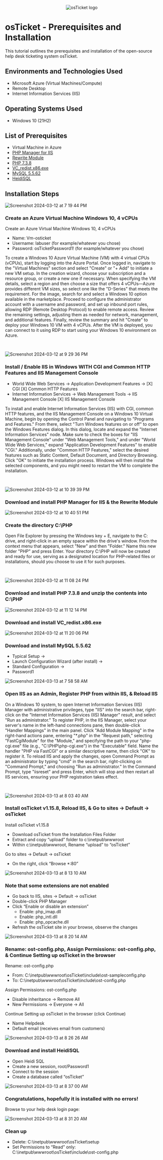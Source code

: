 <p align="center">
<img src="https://i.imgur.com/Clzj7Xs.png" alt="osTicket logo"/>
</p>

<h1>osTicket - Prerequisites and Installation</h1>
This tutorial outlines the prerequisites and installation of the open-source help desk ticketing system osTicket.<br />


<h2>Environments and Technologies Used</h2>

- Microsoft Azure (Virtual Machines/Compute)
- Remote Desktop
- Internet Information Services (IIS)

<h2>Operating Systems Used </h2>

- Windows 10</b> (21H2)

<h2>List of Prerequisites</h2>

- Virtual Machine in Azure
- [PHP Manager for IIS](https://drive.google.com/file/d/1RHsNd4eWIOwaNpj3JW4vzzmzNUH86wY_/view?usp=share_link)
- [Rewrite Module](https://drive.google.com/file/d/1tIK9GZBKj1JyUP87eewxgdNqn9pZmVmY/view?usp=share_link)
- [PHP 7.3.8](https://drive.google.com/file/d/1snNMtLdCOpMtkCyD4mvl9yOOmvVIp9fP/view?usp=share_link)
- [VC_redist.x86.exe](https://drive.google.com/file/d/1s1OsGF3-ioO0_9LYizPRiVuIkb3lFJgH/view?usp=share_link)
- [MySQL 5.5.62](https://drive.google.com/file/d/1_OWh9p7VQLcrB0q_V7qT8yHl0xo5gv7z/view?usp=share_link)
- [HeidiSQL](https://docs.google.com/document/d/1WovrX2DaS9xkfaSr4LXyB4YnnWpXIgPCMMbbfgHmGVw/edit)

<h2>Installation Steps</h2>

![Screenshot 2024-03-12 at 7 19 44 PM](https://github.com/ory-it/osticket-prereqs/assets/67742620/c50a886d-8a69-43de-9c59-965966fda1f8)
<h3>Create an Azure Virtual Machine Windows 10, 4 vCPUs</h3>

Create an Azure Virtual Machine Windows 10, 4 vCPUs
- Name: Vm-osticket
- Username: labuser (for example/whatever you chose)
- Password: osTicketPassword1! (for example/whatever you chose)
<p>
	To create a Windows 10 Azure Virtual Machine (VM) with 4 virtual CPUs (vCPUs), start by logging into the Azure Portal. Once logged in, navigate to the "Virtual Machines" section and select "Create" or "+ Add" to initiate a new VM setup. In the creation wizard, choose your subscription and a resource group, or create a new one if necessary. When specifying the VM details, select a region and then choose a size that offers 4 vCPUs—Azure provides different VM sizes, so select one like the "D-Series" that meets the requirement. For the image, search for and select a Windows 10 option available in the marketplace. Proceed to configure the administrator account with a username and password, and set up inbound port rules, allowing RDP (Remote Desktop Protocol) to enable remote access. Review the remaining settings, adjusting them as needed for network, management, and additional features. Finally, review the summary and hit "Create" to deploy your Windows 10 VM with 4 vCPUs. After the VM is deployed, you can connect to it using RDP to start using your Windows 10 environment on Azure.
</p>
<br/>


![Screenshot 2024-03-12 at 9 29 36 PM](https://github.com/ory-it/osticket-prereqs/assets/67742620/e0b2759b-1aeb-4d98-9d6d-66392418d367)
<h3>Install / Enable IIS in Windows WITH CGI and Common HTTP Features and IIS Management Console</h3>

- World Wide Web Services -> Application Development Features ->
  [X] CGI
  [X] Common HTTP Features
- Internet Information Services -> Web Management Tools -> IIS Management Console
	[X] IIS Management Console
<p>
	To install and enable Internet Information Services (IIS) with CGI, common HTTP features, and the IIS Management Console on a Windows 10 Virtual Machine, begin by opening the Control Panel and navigating to "Programs and Features." From there, select "Turn Windows features on or off" to open the Windows Features dialog. In this dialog, locate and expand the "Internet Information Services" node. Make sure to check the boxes for "IIS Management Console" under "Web Management Tools," and under "World Wide Web Services," expand "Application Development Features" to enable "CGI." Additionally, under "Common HTTP Features," select the desired features such as Static Content, Default Document, and Directory Browsing. Click "OK" to initiate the installation process. Windows will then install the selected components, and you might need to restart the VM to complete the installation. 
</p>
<br/>


![Screenshot 2024-03-12 at 10 39 39 PM](https://github.com/ory-it/osticket-prereqs/assets/67742620/43282b45-8e4e-4603-b1db-90997a837aae)
<h3>Download and install PHP Manager for IIS & the Rewrite Module</h3>


![Screenshot 2024-03-12 at 10 40 51 PM](https://github.com/ory-it/osticket-prereqs/assets/67742620/79d97d80-89e5-47d7-9d4b-8e9894f0bb81)
<h3>Create the directory C:\PHP</h3>
<p>
	Open File Explorer by pressing the Windows key + E, navigate to the C: drive, and right-click in an empty space within the drive's window. From the context menu that appears, select "New" and then "Folder." Name this new folder "PHP" and press Enter. Your directory C:\PHP will now be created and ready for use, serving as a designated location for PHP-related files or installations, should you choose to use it for such purposes. 
</p>
<br/>


![Screenshot 2024-03-12 at 11 08 24 PM](https://github.com/ory-it/osticket-prereqs/assets/67742620/b6a8262a-9c6c-4bcf-9dfb-990d416cff96)
<h3>Download and install PHP 7.3.8 and unzip the contents into C:\PHP</h3>


![Screenshot 2024-03-12 at 11 12 14 PM](https://github.com/ory-it/osticket-prereqs/assets/67742620/3dd889c8-87bc-40ad-8bc7-65dbf3b5185c)
<h3>Download and install VC_redist.x86.exe</h3>


![Screenshot 2024-03-12 at 11 20 06 PM](https://github.com/ory-it/osticket-prereqs/assets/67742620/fa32ad0d-4afe-4431-a225-c494c9d05aec)
<h3>Download and install MySQL 5.5.62</h3>

- Typical Setup ->
- Launch Configuration Wizard (after install) ->
- Standard Configuration ->
- Password1


![Screenshot 2024-03-13 at 7 58 58 AM](https://github.com/ory-it/osticket-prereqs/assets/67742620/f1d1cd6b-2e4c-4f45-950c-39257a433084)
<h3>Open IIS as an Admin, Register PHP from within IIS, & Reload IIS</h3>
<p>
	On a Windows 10 system, to open Internet Information Services (IIS) Manager with administrative privileges, type "IIS" into the search bar, right-click on the "Internet Information Services (IIS) Manager" result, and select "Run as administrator." To register PHP, in the IIS Manager, select your server's name in the left-hand connections pane, then double-click "Handler Mappings" in the main panel. Click "Add Module Mapping" in the right-hand actions pane, entering "*.php" in the "Request path," selecting "FastCgiModule" for the "Module," and specifying the path to your "php-cgi.exe" file (e.g., "C:\PHP\php-cgi.exe") in the "Executable" field. Name the handler "PHP via FastCGI" or a similar descriptive name, then click "OK" to register it. To reload IIS and apply the changes, open Command Prompt as an administrator by typing "cmd" in the search bar, right-clicking on "Command Prompt," and choosing "Run as administrator." In the Command Prompt, type "iisreset" and press Enter, which will stop and then restart all IIS services, ensuring your PHP registration takes effect.
</p>
<br/>


![Screenshot 2024-03-13 at 8 03 40 AM](https://github.com/ory-it/osticket-prereqs/assets/67742620/07f8d193-182f-4836-a28f-3e75a1a29c57)
<h3>Install osTicket v1.15.8, Reload IIS, & Go to sites -> Default -> osTicket</h3>

Install osTicket v1.15.8
- Download osTicket from the Installation Files Folder
- Extract and copy “upload” folder to c:\inetpub\wwwroot
- Within c:\inetpub\wwwroot, Rename “upload” to “osTicket”

Go to sites -> Default -> osTicket
- On the right, click “Browse *:80”


![Screenshot 2024-03-13 at 8 13 10 AM](https://github.com/ory-it/osticket-prereqs/assets/67742620/bfeddc51-83e9-479c-b5f4-542a3f4756e6)
<h3>Note that some extensions are not enabled</h3>

- Go back to IIS, sites -> Default -> osTicket
- Double-click PHP Manager
- Click “Enable or disable an extension”
  - Enable: php_imap.dll
  - Enable: php_intl.dll
  - Enable: php_opcache.dll
- Refresh the osTicket site in your browse, observe the changes


![Screenshot 2024-03-13 at 8 20 14 AM](https://github.com/ory-it/osticket-prereqs/assets/67742620/a1f2fe02-f23c-4b6b-90e4-c623996d7c4a)
<h3>Rename: ost-config.php, Assign Permissions: ost-config.php, & Continue Setting up osTicket in the browser</h3>

Rename: ost-config.php
- From: C:\inetpub\wwwroot\osTicket\include\ost-sampleconfig.php
- To: C:\inetpub\wwwroot\osTicket\include\ost-config.php

Assign Permissions: ost-config.php
- Disable inheritance -> Remove All
- New Permissions -> Everyone -> All

Continue Setting up osTicket in the browser (click Continue)
- Name Helpdesk
- Default email (receives email from customers)


![Screenshot 2024-03-13 at 8 26 26 AM](https://github.com/ory-it/osticket-prereqs/assets/67742620/ba3502b6-bfac-41aa-ab90-e5c5c4a7b45b)
<h3>Download and install HeidiSQL</h3>

- Open Heidi SQL
- Create a new session, root/Password1
- Connect to the session
- Create a database called “osTicket”


![Screenshot 2024-03-13 at 8 37 00 AM](https://github.com/ory-it/osticket-prereqs/assets/67742620/2cc90d51-9882-420a-8e80-554c7f21c6da)
<h3>Congratulations, hopefully it is installed with no errors!</h3>

Browse to your help desk login page:[](http://localhost/osTicket/scp/login.php)


![Screenshot 2024-03-13 at 8 31 20 AM](https://github.com/ory-it/osticket-prereqs/assets/67742620/cffe61c8-f247-48a1-a562-cebeb5faad0c)
<h3>Clean up</h3>

- Delete: C:\inetpub\wwwroot\osTicket\setup
- Set Permissions to “Read” only: C:\inetpub\wwwroot\osTicket\include\ost-config.php


